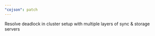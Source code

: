 ```yaml
---
"cojson": patch
---
```


Resolve deadlock in cluster setup with multiple layers of sync & storage servers
